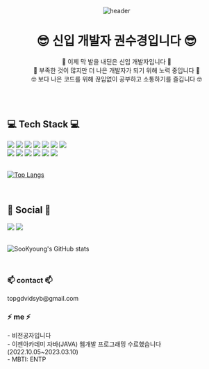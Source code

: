 

<!--
**rosencrantz96/rosencrantz96** is a ✨ _special_ ✨ repository because its `README.md` (this file) appears on your GitHub profile.



- 🔭 I’m currently working on ... 
- 🌱 I’m currently learning ... blockchain
- 👯 I’m looking to collaborate on ... 
- 🤔 I’m looking for help with ...
- 💬 Ask me about ... 
- 📫 How to reach me: ... 
- 😄 Pronouns: ...
- ⚡ Fun fact: ...
-->


<div align="center">
  
  ![header](https://capsule-render.vercel.app/api?type=waving&color=auto&height=300&section=header&text=SooKyoung%20Github&fontSize=90&animation=twinkling)
  
  <h1>😎 신입 개발자 권수경입니다 😎</h1>
  🌱 이제 막 발을 내딛은 신입 개발자입니다 🌱 <br>
  🫡 부족한 것이 많지만 더 나은 개발자가 되기 위해 노력 중입니다 🫡 <br> 
  🤓 보다 나은 코드를 위해 끊임없이 공부하고 소통하기를 즐깁니다 🤓 <br>
  <br>
</div>

<br>
<br>

<div>
    <h2>  💻 Tech Stack 💻 </h2>
    <img src="https://img.shields.io/badge/Java-007396?style=for-the-badge&logo=OpenJDK&logoColor=white"/>
    <img src="https://img.shields.io/badge/Spring-6DB33F?style=for-the-badge&logo=Spring&logoColor=white">
    <img src="https://img.shields.io/badge/oracle-F80000?style=for-the-badge&logo=oracle&logoColor=white">
    <img src="https://img.shields.io/badge/mysql-4479A1?style=for-the-badge&logo=mysql&logoColor=white">
    <img src="https://img.shields.io/badge/html-E34F26?style=for-the-badge&logo=html5&logoColor=white">
    <img src="https://img.shields.io/badge/css-1572B6?style=for-the-badge&logo=css3&logoColor=white">
    <img src="https://img.shields.io/badge/figma-1572B6?style=for-the-badge&logo=figma&logoColor=white">
    <br>
    <img src="https://img.shields.io/badge/javascript-F7DF1E?style=for-the-badge&logo=javascript&logoColor=black">
    <img src="https://img.shields.io/badge/jquery-0769AD?style=for-the-badge&logo=jquery&logoColor=white">
    <img src="https://img.shields.io/badge/bootstrap-7952B3?style=for-the-badge&logo=bootstrap&logoColor=white">
    <img src="https://img.shields.io/badge/git-F05032?style=for-the-badge&logo=git&logoColor=white">
    <img src="https://img.shields.io/badge/amazon%20aws-232F3E?style=for-the-badge&logo=amazon%20aws&logoColor=white">
    <img src="https://img.shields.io/badge/apache tomcat-F8DC75?style=for-the-badge&logo=apachetomcat&logoColor=white">
</div>

<br>
    
  [![Top Langs](https://github-readme-stats.vercel.app/api/top-langs/?username=rosencrantz96&layout=compact&theme=dracula&langs_count=5)](https://github.com/anuraghazra/github-readme-stats) 

<br>


<div>
  <h2> 🔗 Social 🔗 </h2>
  <a href="https://github.com/rosencrantz96"><img src="https://img.shields.io/badge/github-181717?style=for-the-badge&logo=github&logoColor=white"></a>
  <a href="https://velog.io/@rosencrantz96"><img src="https://img.shields.io/badge/velog-181717?style=for-the-badge&logo=velog&logoColor=white"></a>
</div>

<br>

  ![SooKyoung's GitHub stats](https://github-readme-stats.vercel.app/api?username=rosencrantz96&theme=dracula&show_icons=true)
  
  <br>
  
  

 <h3> 📫 contact 📫  </h3>
topgdvidsyb@gmail.com

<h3> ⚡ me ⚡ </h3>
- 비전공자입니다 <br>
- 이젠아카데미 자바(JAVA) 웹개발 프로그래밍  수료했습니다 (2022.10.05~2023.03.10) <br>
- MBTI: ENTP







